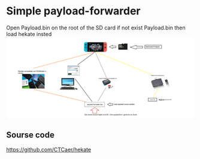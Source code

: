 # Simple payload-forwarder

Open Payload.bin on the root of the SD card if not exist Payload.bin then load hekate insted
![alt text](payload-forwarder.png)
## Sourse code 
https://github.com/CTCaer/hekate




